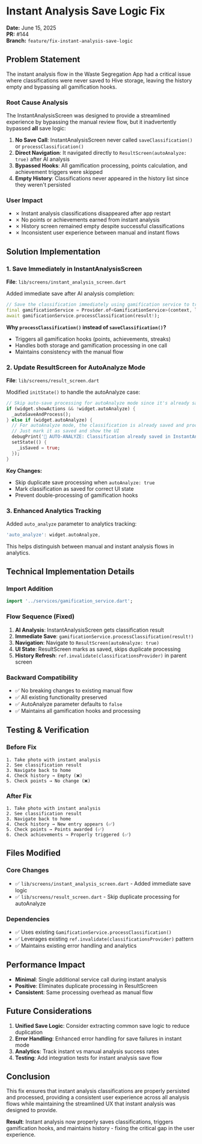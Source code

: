 # Instant Analysis Save Logic Fix

**Date:** June 15, 2025  
**PR:** #144  
**Branch:** `feature/fix-instant-analysis-save-logic`

## Problem Statement

The instant analysis flow in the Waste Segregation App had a critical issue where classifications were never saved to Hive storage, leaving the history empty and bypassing all gamification hooks.

### Root Cause Analysis

The InstantAnalysisScreen was designed to provide a streamlined experience by bypassing the manual review flow, but it inadvertently bypassed **all** save logic:

1. **No Save Call**: InstantAnalysisScreen never called `saveClassification()` or `processClassification()`
2. **Direct Navigation**: It navigated directly to `ResultScreen(autoAnalyze: true)` after AI analysis
3. **Bypassed Hooks**: All gamification processing, points calculation, and achievement triggers were skipped
4. **Empty History**: Classifications never appeared in the history list since they weren't persisted

### User Impact

- ✗ Instant analysis classifications disappeared after app restart
- ✗ No points or achievements earned from instant analysis
- ✗ History screen remained empty despite successful classifications
- ✗ Inconsistent user experience between manual and instant flows

## Solution Implementation

### 1. Save Immediately in InstantAnalysisScreen

**File**: `lib/screens/instant_analysis_screen.dart`

Added immediate save after AI analysis completion:

```dart
// Save the classification immediately using gamification service to trigger all hooks
final gamificationService = Provider.of<GamificationService>(context, listen: false);
await gamificationService.processClassification(result!);
```

**Why `processClassification()` instead of `saveClassification()`?**
- Triggers all gamification hooks (points, achievements, streaks)
- Handles both storage and gamification processing in one call
- Maintains consistency with the manual flow

### 2. Update ResultScreen for AutoAnalyze Mode

**File**: `lib/screens/result_screen.dart`

Modified `initState()` to handle the autoAnalyze case:

```dart
// Skip auto-save processing for autoAnalyze mode since it's already saved in InstantAnalysisScreen
if (widget.showActions && !widget.autoAnalyze) {
  _autoSaveAndProcess();
} else if (widget.autoAnalyze) {
  // For autoAnalyze mode, the classification is already saved and processed
  // Just mark it as saved and show the UI
  debugPrint('🚀 AUTO-ANALYZE: Classification already saved in InstantAnalysisScreen, skipping auto-save');
  setState(() {
    _isSaved = true;
  });
}
```

**Key Changes:**
- Skip duplicate save processing when `autoAnalyze: true`
- Mark classification as saved for correct UI state
- Prevent double-processing of gamification hooks

### 3. Enhanced Analytics Tracking

Added `auto_analyze` parameter to analytics tracking:

```dart
'auto_analyze': widget.autoAnalyze,
```

This helps distinguish between manual and instant analysis flows in analytics.

## Technical Implementation Details

### Import Addition
```dart
import '../services/gamification_service.dart';
```

### Flow Sequence (Fixed)
1. **AI Analysis**: InstantAnalysisScreen gets classification result
2. **Immediate Save**: `gamificationService.processClassification(result!)` 
3. **Navigation**: Navigate to `ResultScreen(autoAnalyze: true)`
4. **UI State**: ResultScreen marks as saved, skips duplicate processing
5. **History Refresh**: `ref.invalidate(classificationsProvider)` in parent screen

### Backward Compatibility
- ✅ No breaking changes to existing manual flow
- ✅ All existing functionality preserved
- ✅ AutoAnalyze parameter defaults to `false`
- ✅ Maintains all gamification hooks and processing

## Testing & Verification

### Before Fix
```
1. Take photo with instant analysis
2. See classification result
3. Navigate back to home
4. Check history → Empty (❌)
5. Check points → No change (❌)
```

### After Fix
```
1. Take photo with instant analysis
2. See classification result  
3. Navigate back to home
4. Check history → New entry appears (✅)
5. Check points → Points awarded (✅)
6. Check achievements → Properly triggered (✅)
```

## Files Modified

### Core Changes
- ✅ `lib/screens/instant_analysis_screen.dart` - Added immediate save logic
- ✅ `lib/screens/result_screen.dart` - Skip duplicate processing for autoAnalyze

### Dependencies
- ✅ Uses existing `GamificationService.processClassification()`
- ✅ Leverages existing `ref.invalidate(classificationsProvider)` pattern
- ✅ Maintains existing error handling and analytics

## Performance Impact

- **Minimal**: Single additional service call during instant analysis
- **Positive**: Eliminates duplicate processing in ResultScreen
- **Consistent**: Same processing overhead as manual flow

## Future Considerations

1. **Unified Save Logic**: Consider extracting common save logic to reduce duplication
2. **Error Handling**: Enhanced error handling for save failures in instant mode
3. **Analytics**: Track instant vs manual analysis success rates
4. **Testing**: Add integration tests for instant analysis save flow

## Conclusion

This fix ensures that instant analysis classifications are properly persisted and processed, providing a consistent user experience across all analysis flows while maintaining the streamlined UX that instant analysis was designed to provide.

**Result**: Instant analysis now properly saves classifications, triggers gamification hooks, and maintains history - fixing the critical gap in the user experience. 